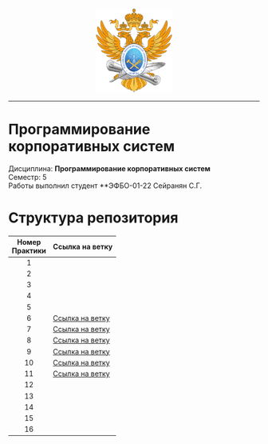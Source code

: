 <p align="center">
  <img src="images/MIREA_Gerb_Colour.svg" alt="Mirea_Gerb" width="30%"/>
</p>

___

# Программирование корпоративных систем
Дисциплина: **Программирование корпоративных систем** <br>
Семестр: 5 <br>
Работы выполнил студент **ЭФБО-01-22 Сейранян С.Г. <br>

# Структура репозитория
| Номер<br>Практики | Ссылка на ветку |
|:---:|---|
| 1 | |
| 2 | |
| 3 | |
| 4 | |
| 5 | |
| 6 | [Ссылка на ветку](https://github.com/Livmasss/flutter_tasks/tree/Practice_6) |
| 7 | [Ссылка на ветку](https://github.com/Livmasss/flutter_tasks/tree/Practice_7) |
| 8 | [Ссылка на ветку](https://github.com/Livmasss/flutter_tasks/tree/Practice_8) |
| 9 | [Ссылка на ветку](https://github.com/Livmasss/flutter_tasks/tree/Practice_9) |
| 10 | [Ссылка на ветку](https://github.com/Livmasss/flutter_tasks/tree/Practice_10) |
| 11 | [Ссылка на ветку](https://github.com/Livmasss/flutter_tasks/tree/Practice_11) |
| 12 | |
| 13 | |
| 14 | |
| 15 | |
| 16 | |
